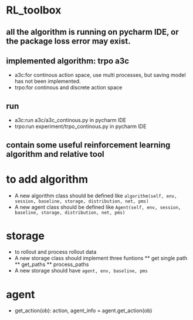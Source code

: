 # RL_toolbox
## all the algorithm is running on pycharm IDE, or the package loss error may exist.

## implemented algorithm: trpo a3c
* a3c:for continous action space, use multi processes, but saving model has not been implemented.
* trpo:for continous and discrete action space

## run
* a3c:run a3c/a3c_continous.py in pycharm IDE
* trpo:run experiment/trpo_continous.py in pycharm IDE

## contain some useful reinforcement learning algorithm and relative tool

# to add algorithm
* A new algorithm class should be defined like `algorithm(self, env, session, baseline, storage, distribution, net, pms)`
* A new agent class should be defined like `Agent(self, env, session, baseline, storage, distribution, net, pms)`

# storage
* to rollout and process rollout data
* A new storage class should implement three funtions 
** get single path
** get_paths
** process_paths
* A new storage should have `agent, env, baseline, pms`

# agent
* get_action(ob): action, agent_info = agent.get_action(ob)
